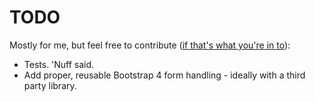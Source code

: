 # TODO
Mostly for me, but feel free to contribute
([if that's what you're in to][if you're into it]):

- Tests. 'Nuff said.
- Add proper, reusable Bootstrap 4 form handling - ideally with a third party
  library.


[if you're into it]: https://youtu.be/uRJZfwDgNTM?t=4

